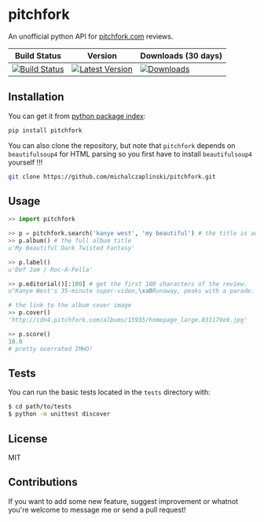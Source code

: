 pitchfork
=========
An unofficial python API for [pitchfork.com](http://www.pitchfork.com) reviews.


| Build Status | Version | Downloads (30 days) |
| ------------ | ------- | ------------------- |
| [![Build Status](https://travis-ci.org/michalczaplinski/pitchfork.svg?branch=master)](https://travis-ci.org/michalczaplinski/pitchfork) | [![Latest Version](https://pypip.in/v/pitchfork/badge.png)](https://pypi.python.org/pypi/pitchfork/) | [![Downloads](https://pypip.in/download/pitchfork/badge.png)](https://pypi.python.org/pypi/pitchfork/) |


Installation
------------

You can get it from [python package index](https://pypi.python.org/pypi):

```sh
pip install pitchfork
```

You can also clone the repository, but note that ``pitchfork`` depends on ``beautifulsoup4`` for HTML parsing so you first have to install ``beautifulsoup4`` yourself !!!

```sh
git clone https://github.com/michalczaplinski/pitchfork.git
```


Usage
-----

```python
>> import pitchfork

>> p = pitchfork.search('kanye west', 'my beautiful') # the title is autocompleted
>> p.album() # the full album title
u'My Beautiful Dark Twisted Fantasy'

>> p.label()
u'Def Jam / Roc-A-Fella'

>> p.editorial()[:100] # get the first 100 characters of the review.
u"Kanye West's 35-minute super-video,\xa0Runaway, peaks with a parade. Fireworks flash while red hoods ma"

# the link to the album cover image
>> p.cover()
'http://cdn4.pitchfork.com/albums/15935/homepage_large.831179e9.jpg'

>> p.score()
10.0
# pretty overrated IMHO!
```


Tests
-----

You can run the basic tests located in the ``tests`` directory with:
```sh
$ cd path/to/tests
$ python -m unittest discover
```

License
-------
MIT


Contributions
-------------
If you want to add some new feature, suggest improvement or whatnot you're welcome to message me or send a pull request!
